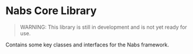 # Nabs Core Library

> WARNING: This library is still in development and is not yet ready for use.

Contains some key classes and interfaces for the Nabs framework.